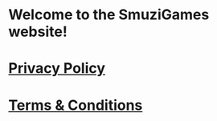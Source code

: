 # Welcome to the SmuziGames website!

# [Privacy Policy](https://smuzigames.github.io/privacy_policy)
# [Terms & Conditions](https://smuzigames.github.io/terms_and_conditions)
